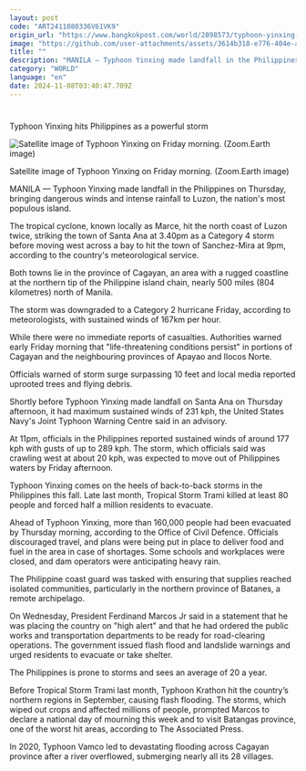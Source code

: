 ```yaml
---
layout: post
code: "ART2411080336V61VK9"
origin_url: "https://www.bangkokpost.com/world/2898573/typhoon-yinxing-hits-philippines-as-a-powerful-storm"
image: "https://github.com/user-attachments/assets/3614b318-e776-404e-a2ef-e28f8b05484f"
title: ""
description: "MANILA — Typhoon Yinxing made landfall in the Philippines on Thursday, bringing dangerous winds and intense rainfall to Luzon, the nation"
category: "WORLD"
language: "en"
date: 2024-11-08T03:40:47.709Z
---
```


# 

Typhoon Yinxing hits Philippines as a powerful storm

![Satellite image of Typhoon Yinxing on Friday morning. (Zoom.Earth image)](https://github.com/user-attachments/assets/f88f176c-1a0e-40db-9880-506434eb6d12)

Satellite image of Typhoon Yinxing on Friday morning. (Zoom.Earth image)

MANILA — Typhoon Yinxing made landfall in the Philippines on Thursday, bringing dangerous winds and intense rainfall to Luzon, the nation's most populous island.

The tropical cyclone, known locally as Marce, hit the north coast of Luzon twice, striking the town of Santa Ana at 3.40pm as a Category 4 storm before moving west across a bay to hit the town of Sanchez-Mira at 9pm, according to the country's meteorological service.

Both towns lie in the province of Cagayan, an area with a rugged coastline at the northern tip of the Philippine island chain, nearly 500 miles (804 kilometres) north of Manila.

The storm was downgraded to a Category 2 hurricane Friday, according to meteorologists, with sustained winds of 167km per hour.

While there were no immediate reports of casualties. Authorities warned early Friday morning that "life-threatening conditions persist" in portions of Cagayan and the neighbouring provinces of Apayao and Ilocos Norte.

Officials warned of storm surge surpassing 10 feet and local media reported uprooted trees and flying debris.

Shortly before Typhoon Yinxing made landfall on Santa Ana on Thursday afternoon, it had maximum sustained winds of 231 kph, the United States Navy's Joint Typhoon Warning Centre said in an advisory.

At 11pm, officials in the Philippines reported sustained winds of around 177 kph with gusts of up to 289 kph. The storm, which officials said was crawling west at about 20 kph, was expected to move out of Philippines waters by Friday afternoon.

Typhoon Yinxing comes on the heels of back-to-back storms in the Philippines this fall. Late last month, Tropical Storm Trami killed at least 80 people and forced half a million residents to evacuate.

Ahead of Typhoon Yinxing, more than 160,000 people had been evacuated by Thursday morning, according to the Office of Civil Defence. Officials discouraged travel, and plans were being put in place to deliver food and fuel in the area in case of shortages. Some schools and workplaces were closed, and dam operators were anticipating heavy rain.

The Philippine coast guard was tasked with ensuring that supplies reached isolated communities, particularly in the northern province of Batanes, a remote archipelago.

On Wednesday, President Ferdinand Marcos Jr said in a statement that he was placing the country on "high alert" and that he had ordered the public works and transportation departments to be ready for road-clearing operations. The government issued flash flood and landslide warnings and urged residents to evacuate or take shelter.

The Philippines is prone to storms and sees an average of 20 a year.

Before Tropical Storm Trami last month, Typhoon Krathon hit the country’s northern regions in September, causing flash flooding. The storms, which wiped out crops and affected millions of people, prompted Marcos to declare a national day of mourning this week and to visit Batangas province, one of the worst hit areas, according to The Associated Press.

In 2020, Typhoon Vamco led to devastating flooding across Cagayan province after a river overflowed, submerging nearly all its 28 villages.